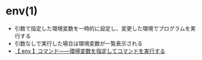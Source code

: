# env(1)
- 引数で指定した環境変数を一時的に設定し、変更した環境でプログラムを実行する
- 引数なしで実行した場合は環境変数が一覧表示される
- [【 env 】コマンド――環境変数を指定してコマンドを実行する](https://atmarkit.itmedia.co.jp/ait/articles/1801/18/news016.html)
